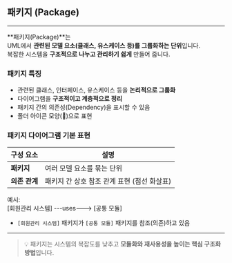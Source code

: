 ## 패키지 (Package)

---

**패키지(Package)**는  
UML에서 **관련된 모델 요소(클래스, 유스케이스 등)를 그룹화하는 단위**입니다.  
복잡한 시스템을 **구조적으로 나누고 관리하기 쉽게** 만들어 줍니다.


### 패키지 특징

- 관련된 클래스, 인터페이스, 유스케이스 등을 **논리적으로 그룹화**
- 다이어그램을 **구조적이고 계층적으로 정리**
- 패키지 간의 의존성(Dependency)을 표시할 수 있음
- 폴더 아이콘 모양(📁)으로 표현


### 패키지 다이어그램 기본 표현

| 구성 요소 | 설명 |
|-----------|------|
| **패키지** | 여러 모델 요소를 묶는 단위 |
| **의존 관계** | 패키지 간 상호 참조 관계 표현 (점선 화살표) |

예시: <br>
[회원관리 시스템] ---uses---> [공통 모듈]
- `[회원관리 시스템]` 패키지가 `[공통 모듈]` 패키지를 참조(의존)하고 있음
---

> 💡 패키지는 시스템의 복잡도를 낮추고 **모듈화와 재사용성을 높이는 핵심 구조화 방법**입니다.
